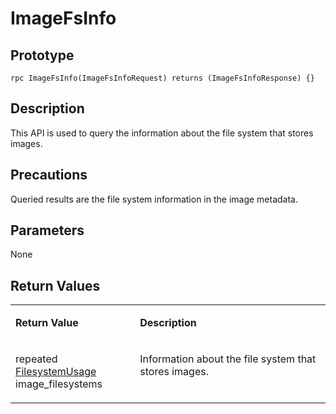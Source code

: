 # ImageFsInfo<a name="EN-US_TOPIC_0184808119"></a>

## Prototype<a name="en-us_topic_0183088064_section164301654155514"></a>

```
rpc ImageFsInfo(ImageFsInfoRequest) returns (ImageFsInfoResponse) {}
```

## Description<a name="en-us_topic_0183088064_section729211519569"></a>

This API is used to query the information about the file system that stores images.

## Precautions<a name="en-us_topic_0183088064_section973104418419"></a>

Queried results are the file system information in the image metadata.

## Parameters<a name="en-us_topic_0183088064_section349492895613"></a>

None

## Return Values<a name="en-us_topic_0183088064_section10495164611565"></a>

<a name="en-us_topic_0183088064_table15296551936"></a>
<table><tbody><tr id="en-us_topic_0183088064_row18741555834"><td class="cellrowborder" valign="top" width="39.54%"><p id="en-us_topic_0183088064_p197485518319"><a name="en-us_topic_0183088064_p197485518319"></a><a name="en-us_topic_0183088064_p197485518319"></a><strong id="en-us_topic_0183088064_b1683151205216"><a name="en-us_topic_0183088064_b1683151205216"></a><a name="en-us_topic_0183088064_b1683151205216"></a>Return Value</strong></p>
</td>
<td class="cellrowborder" valign="top" width="60.46%"><p id="en-us_topic_0183088064_p374185520310"><a name="en-us_topic_0183088064_p374185520310"></a><a name="en-us_topic_0183088064_p374185520310"></a><strong id="en-us_topic_0183088064_b2069655395210"><a name="en-us_topic_0183088064_b2069655395210"></a><a name="en-us_topic_0183088064_b2069655395210"></a>Description</strong></p>
</td>
</tr>
<tr id="en-us_topic_0183088064_row87419551317"><td class="cellrowborder" valign="top" width="39.54%"><p id="en-us_topic_0183088064_p157445512318"><a name="en-us_topic_0183088064_p157445512318"></a><a name="en-us_topic_0183088064_p157445512318"></a>repeated <a href="apis.md#en-us_topic_0182207110_li1606183118189">FilesystemUsage</a> image_filesystems</p>
</td>
<td class="cellrowborder" valign="top" width="60.46%"><p id="en-us_topic_0183088064_p14745551137"><a name="en-us_topic_0183088064_p14745551137"></a><a name="en-us_topic_0183088064_p14745551137"></a>Information about the file system that stores images.</p>
</td>
</tr>
</tbody>
</table>

